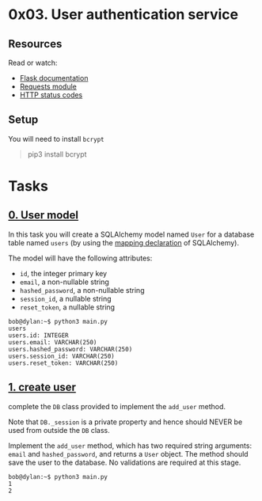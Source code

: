 # 0x03. User authentication service

## Resources
Read or watch:

* [Flask documentation](https://flask.palletsprojects.com/en/1.1.x/quickstart/)
* [Requests module](https://requests.kennethreitz.org/en/master/user/quickstart/)
* [HTTP status codes](https://www.w3.org/Protocols/rfc2616/rfc2616-sec10.html)

## Setup
You will need to install `bcrypt`

> pip3 install bcrypt

# Tasks

## [0. User model](./user.py)
In this task you will create a SQLAlchemy model named `User` for a database table named `users` (by using the [mapping declaration](https://docs.sqlalchemy.org/en/13/orm/tutorial.html#declare-a-mapping) of SQLAlchemy).

The model will have the following attributes:

* `id`, the integer primary key
* `email`, a non-nullable string
* `hashed_password`, a non-nullable string
* `session_id`, a nullable string
* `reset_token`, a nullable string

```
bob@dylan:~$ python3 main.py
users
users.id: INTEGER
users.email: VARCHAR(250)
users.hashed_password: VARCHAR(250)
users.session_id: VARCHAR(250)
users.reset_token: VARCHAR(250)
```

## [1. create user](./db.py)
complete the `DB` class provided to implement the `add_user` method.

Note that `DB._session` is a private property and hence should NEVER be used from outside the `DB` class.

Implement the `add_user` method, which has two required string arguments: `email` and `hashed_password`, and returns a `User` object. The method should save the user to the database. No validations are required at this stage.

```
bob@dylan:~$ python3 main.py
1
2
```

